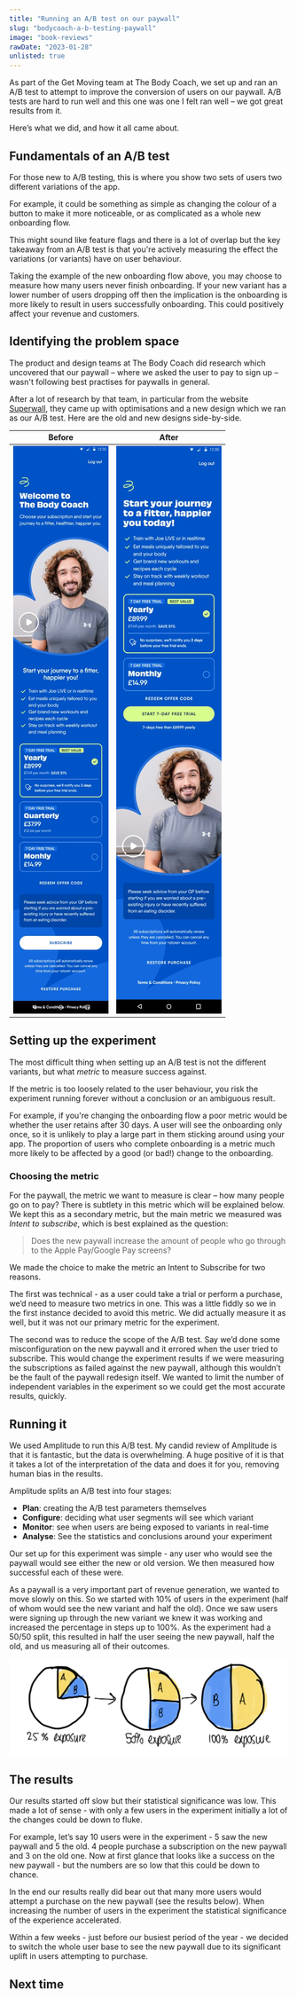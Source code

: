 ```yaml
---
title: "Running an A/B test on our paywall"
slug: "bodycoach-a-b-testing-paywall"
image: "book-reviews"
rawDate: "2023-01-28"
unlisted: true
---
```

As part of the Get Moving team at The Body Coach, we set up and ran an A/B test to attempt to improve the conversion of users on our paywall. A/B tests are hard to run well and this one was one I felt ran well – we got great results from it.

Here’s what we did, and how it all came about.

## Fundamentals of an A/B test

For those new to A/B testing, this is where you show two sets of users two different variations of the app.

For example, it could be something as simple as changing the colour of a button to make it more noticeable, or as complicated as a whole new onboarding flow.

This might sound like feature flags and there is a lot of overlap but the key takeaway from an A/B test is that you're actively measuring the effect the variations (or variants) have on user behaviour.

Taking the example of the new onboarding flow above, you may choose to measure how many users never finish onboarding. If your new variant has a lower number of users dropping off then the implication is the onboarding is more likely to result in users successfully onboarding. This could positively affect your revenue and customers.

## Identifying the problem space

The product and design teams at The Body Coach did research which uncovered that our paywall – where we asked the user to pay to sign up – wasn't following best practises for paywalls in general.

After a lot of research by that team, in particular from the website [Superwall](https://www.paywallscreens.com/), they came up with optimisations and a new design which we ran as our A/B test. Here are the old and new designs side-by-side.

| Before                                           | After                                         |
|--------------------------------------------------|-----------------------------------------------|
| ![The redesigned paywall](joe-paywall-after.jpg) | ![The paywall before](joe-paywall-before.jpg) |

## Setting up the experiment

The most difficult thing when setting up an A/B test is not the different variants, but what *metric* to measure success against.

If the metric is too loosely related to the user behaviour, you risk the experiment running forever without a conclusion or an ambiguous result.

For example, if you're changing the onboarding flow a poor metric would be whether the user retains after 30 days. A user will see the onboarding only once, so it is unlikely to play a large part in them sticking around using your app. The proportion of users who complete onboarding is a metric much more likely to be affected by a good (or bad!) change to the onboarding.

### Choosing the metric

For the paywall, the metric we want to measure is clear – how many people go on to pay? There is subtlety in this metric which will be explained below. We kept this as a secondary metric, but the main metric we measured was *Intent to subscribe*, which is best explained as the question:

> Does the new paywall increase the amount of people who go through to the Apple Pay/Google Pay screens?

We made the choice to make the metric an Intent to Subscribe for two reasons. 

The first was technical - as a user could take a trial or perform a purchase, we’d need to measure two metrics in one. This was a little fiddly so we in the first instance decided to avoid this metric. We did actually measure it as well, but it was not our primary metric for the experiment.

The second was to reduce the scope of the A/B test. Say we’d done some misconfiguration on the new paywall and it errored when the user tried to subscribe. This would change the experiment results if we were measuring the subscriptions as failed against the new paywall, although this wouldn’t be the fault of the paywall redesign itself. We wanted to limit the number of independent variables in the experiment so we could get the most accurate results, quickly.

## Running it

We used Amplitude to run this A/B test. My candid review of Amplitude is that it is fantastic, but the data is overwhelming. A huge positive of it is that it takes a lot of the interpretation of the data and does it for you, removing human bias in the results. 

Amplitude splits an A/B test into four stages:
- **Plan**: creating the A/B test parameters themselves
- **Configure**: deciding what user segments will see which variant
- **Monitor**: see when users are being exposed to variants in real-time
- **Analyse**: See the statistics and conclusions around your experiment

Our set up for this experiment was simple - any user who would see the paywall would see either the new or old version. We then measured how successful each of these were.

As a paywall is a very important part of revenue generation, we wanted to move slowly on this. So we started with 10% of users in the experiment (half of whom would see the new variant and half the old). Once we saw users were signing up through the new variant we knew it was working and increased the percentage in steps up to 100%. As the experiment had a 50/50 split, this resulted in half the user seeing the new paywall, half the old, and us measuring all of their outcomes.

![](paywall-rollout.jpg)

## The results

Our results started off slow but their statistical significance was low. This made a lot of sense - with only a few users in the experiment initially a lot of the changes could be down to fluke. 

For example, let’s say 10 users were in the experiment - 5 saw the new paywall and 5 the old. 4 people purchase a subscription on the new paywall and 3 on the old one. Now at first glance that looks like a success on the new paywall - but the numbers are so low that this could be down to chance.

In the end our results really did bear out that many more users would attempt a purchase on the new paywall (see the results below). When increasing the number of users in the experiment the statistical significance of the experience accelerated.

Within a few weeks - just before our busiest period of the year - we decided to switch the whole user base to see the new paywall due to its significant uplift in users attempting to purchase.

## Next time
